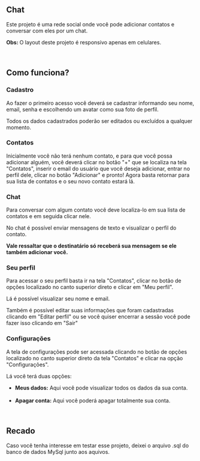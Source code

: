 <h2>Chat</h2>
<p>
    Este projeto é uma rede social onde você pode adicionar contatos e conversar com eles por um chat.
</p>
<p><strong>Obs: </strong>O layout deste projeto é responsivo apenas em celulares.</p>
<br>
<h2>Como funciona?</h2>
<h3>Cadastro</h3>
<p>
    Ao fazer o primeiro acesso você deverá se cadastrar informando seu nome, email, senha e escolhendo um avatar como sua foto de perfil.
</p>
<p>
    Todos os dados cadastrados poderão ser editados ou excluídos a qualquer momento.
</p>
<h3>Contatos</h3>
<p>
    Inicialmente você não terá nenhum contato, e para que você possa adicionar alguém, você deverá 
    clicar no botão "+" que se localiza na tela "Contatos", 
    inserir o email do usuário que você deseja adicionar, entrar no perfil dele, clicar no botão "Adicionar" e pronto! 
    Agora basta retornar para sua lista de contatos e o seu novo contato estará lá.
</p>
<h3>Chat</h3>
<p>
    Para conversar com algum contato você deve localiza-lo em sua lista de contatos e em seguida clicar nele.
</p>
<p>
    No chat é possível enviar mensagens de texto e visualizar o perfil do contato.
</p>
<p>
    <strong>Vale ressaltar que o destinatário só receberá sua mensagem se ele também adicionar você.</strong>
</p>
<h3>Seu perfil</h3>
<p>
    Para acessar o seu perfil basta ir na tela "Contatos", clicar no botão de opções localizado no canto superior direto e clicar em "Meu perfil".
</p>
<p>Lá é possível visualizar seu nome e email.</p>
<p>Também é possível editar suas informações que foram cadastradas clicando em "Editar perfil" ou se você quiser encerrar a sessão você pode fazer isso clicando em "Sair"</p>
<h3>Configurações</h3>
<p>
    A tela de configurações pode ser acessada clicando no botão de opções localizado no canto superior direto da tela "Contatos" e clicar na opção "Configurações".
</p>
<p>
    Lá você terá duas opções:
</p>
<ul>
    <li><strong>Meus dados:</strong> Aqui você pode visualizar todos os dados da sua conta.</li><br>
    <li><strong>Apagar conta:</strong> Aqui você poderá apagar totalmente sua conta.</li>
</ul>
<br>
<h2>Recado</h2>
<p>
    Caso você tenha interesse em testar esse projeto, deixei o arquivo .sql do banco de dados MySql junto aos aquivos.
</p>